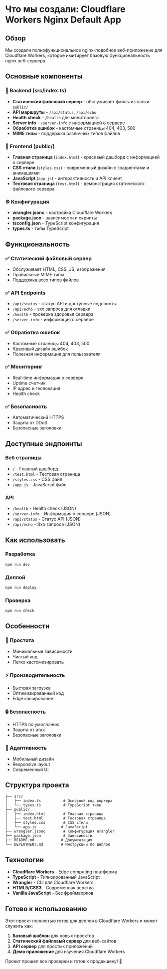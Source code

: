 # Что мы создали: Cloudflare Workers Nginx Default App

## Обзор

Мы создали полнофункциональное nginx-подобное веб-приложение для Cloudflare Workers, которое имитирует базовую функциональность nginx веб-сервера.

## Основные компоненты

### 🚀 Backend (src/index.ts)
- **Статический файловый сервер** - обслуживает файлы из папки `public/`
- **API маршруты** - `/api/status`, `/api/echo`
- **Health check** - `/health` для мониторинга
- **Server info** - `/server-info` с информацией о сервере
- **Обработка ошибок** - кастомные страницы 404, 403, 500
- **MIME типы** - поддержка различных типов файлов

### 🎨 Frontend (public/)
- **Главная страница** (`index.html`) - красивый дашборд с информацией о сервере
- **CSS стили** (`styles.css`) - современный дизайн с градиентами и анимациями
- **JavaScript** (`app.js`) - интерактивность и API клиент
- **Тестовая страница** (`test.html`) - демонстрация статического файлового сервера

### ⚙️ Конфигурация
- **wrangler.jsonc** - настройка Cloudflare Workers
- **package.json** - зависимости и скрипты
- **tsconfig.json** - TypeScript конфигурация
- **types.ts** - типы TypeScript

## Функциональность

### ✅ Статический файловый сервер
- Обслуживает HTML, CSS, JS, изображения
- Правильные MIME типы
- Поддержка всех типов файлов

### ✅ API Endpoints
- `/api/status` - статус API и доступные эндпоинты
- `/api/echo` - эхо запроса для отладки
- `/health` - проверка здоровья сервера
- `/server-info` - информация о сервере

### ✅ Обработка ошибок
- Кастомные страницы 404, 403, 500
- Красивый дизайн ошибок
- Полезная информация для пользователя

### ✅ Мониторинг
- Real-time информация о сервере
- Uptime счетчик
- IP адрес и геолокация
- Health check

### ✅ Безопасность
- Автоматический HTTPS
- Защита от DDoS
- Безопасные заголовки

## Доступные эндпоинты

### Веб страницы
- `/` - Главный дашборд
- `/test.html` - Тестовая страница
- `/styles.css` - CSS файл
- `/app.js` - JavaScript файл

### API
- `/health` - Health check (JSON)
- `/server-info` - Информация о сервере (JSON)
- `/api/status` - Статус API (JSON)
- `/api/echo` - Эхо запроса (JSON)

## Как использовать

### Разработка
```bash
npm run dev
```

### Деплой
```bash
npm run deploy
```

### Проверка
```bash
npm run check
```

## Особенности

### 🎯 Простота
- Минимальные зависимости
- Чистый код
- Легко кастомизировать

### ⚡ Производительность
- Быстрая загрузка
- Оптимизированный код
- Edge кэширование

### 🔒 Безопасность
- HTTPS по умолчанию
- Защита от атак
- Безопасные заголовки

### 📱 Адаптивность
- Мобильный дизайн
- Responsive layout
- Современный UI

## Структура проекта

```
├── src/
│   ├── index.ts          # Основной код воркера
│   └── types.ts          # TypeScript типы
├── public/
│   ├── index.html        # Главная страница
│   ├── test.html         # Тестовая страница
│   ├── styles.css        # CSS стили
│   └── app.js           # JavaScript
├── wrangler.jsonc        # Конфигурация Wrangler
├── package.json          # Зависимости
├── README.md            # Документация
└── DEPLOYMENT.md        # Инструкции по деплою
```

## Технологии

- **Cloudflare Workers** - Edge computing платформа
- **TypeScript** - Типизированный JavaScript
- **Wrangler** - CLI для Cloudflare Workers
- **HTML5/CSS3** - Современная верстка
- **Vanilla JavaScript** - Без фреймворков

## Готово к использованию

Этот проект полностью готов для деплоя в Cloudflare Workers и может служить как:

1. **Базовый шаблон** для новых проектов
2. **Статический файловый сервер** для веб-сайтов
3. **API сервер** для простых приложений
4. **Демо приложение** для изучения Cloudflare Workers

Проект прошел все проверки и готов к продакшену! 🚀